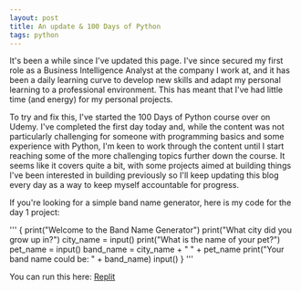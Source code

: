 ```yaml
---
layout: post
title: An update & 100 Days of Python
tags: python
---
```


It's been a while since I've updated this page. I've since secured my first role as a Business Intelligence Analyst at the company I work at, and it has been a daily learning curve to develop new skills and adapt my personal learning to a professional environment. This has meant that I've had little time (and energy) for my personal projects.

To try and fix this, I've started the 100 Days of Python course over on Udemy. I've completed the first day today and, while the content was not particularly challenging for someone with programming basics and some experience with Python, I'm keen to work through the content until I start reaching some of the more challenging topics further down the course. It seems like it covers quite a bit, with some projects aimed at building things I've been interested in building previously so I'll keep updating this blog every day as a way to keep myself accountable for progress.

If you're looking for a simple band name generator, here is my code for the day 1 project:

'''
{
print("Welcome to the Band Name Generator")
print("What city did you grow up in?")
city_name = input()
print("What is the name of your pet?")
pet_name = input()
band_name = city_name + " " + pet_name
print("Your band name could be: " + band_name)
input()
}
'''

You can run this here: [Replit](https://replit.com/@programmingfrog/band-name-generator-start?v=1)